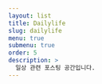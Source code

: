 ```yaml
---
layout: list
title: Dailylife
slug: dailylife
menu: true
submenu: true
order: 5
description: >
  일상 관련 포스팅 공간입니다.
---
```

